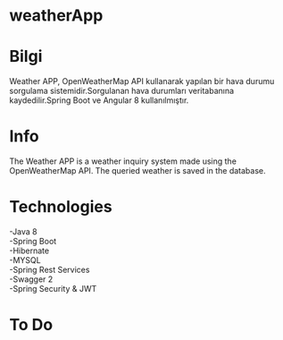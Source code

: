# weatherApp
# Bilgi #

Weather APP, OpenWeatherMap API kullanarak yapılan bir hava durumu sorgulama sistemidir.Sorgulanan hava durumları veritabanına kaydedilir.Spring Boot ve Angular 8 kullanılmıştır.

# Info # 

The Weather APP is a weather inquiry system made using the OpenWeatherMap API. The queried weather is saved in the database.

# Technologies #

-Java 8 <br>
-Spring Boot<br>
-Hibernate<br>
-MYSQL<br>
-Spring Rest Services<br>
-Swagger 2<br>
-Spring Security & JWT<br>

# To Do #
